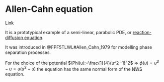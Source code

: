# Allen-Cahn equation
[Link](https://en.wikipedia.org/wiki/Allen%E2%80%93Cahn_equation)


It is a prototypical example of a semi-linear, parabolic PDE, or [reaction-diffusion equation](ReactionDiffusionSystem.md).

It was introduced in @FPF5TLWL#Allen_Cahn_1979 for modelling phase separation processes.

For the choice of the potential $\Phi(u):=\frac{1}{4}(u^2 -1)^2$ $\Rightarrow$ $\phi(u)=u^3-u=u(u^2-u)$ the equation has the same normal form of the [NWS](NWSequation.md) equation.
